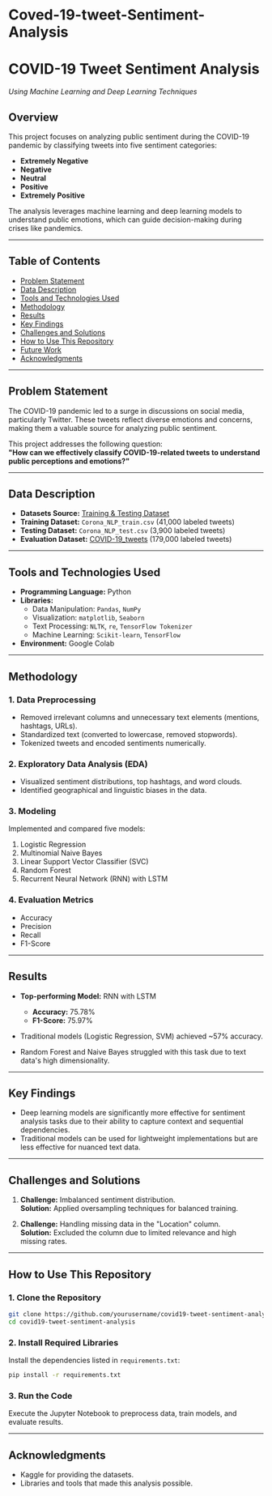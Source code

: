 # Coved-19-tweet-Sentiment-Analysis

# **COVID-19 Tweet Sentiment Analysis**  
_Using Machine Learning and Deep Learning Techniques_  

## **Overview**  
This project focuses on analyzing public sentiment during the COVID-19 pandemic by classifying tweets into five sentiment categories:  
- **Extremely Negative**  
- **Negative**  
- **Neutral**  
- **Positive**  
- **Extremely Positive**  

The analysis leverages machine learning and deep learning models to understand public emotions, which can guide decision-making during crises like pandemics.

---

## **Table of Contents**  
- [Problem Statement](#problem-statement)  
- [Data Description](#data-description)  
- [Tools and Technologies Used](#tools-and-technologies-used)  
- [Methodology](#methodology)  
- [Results](#results)  
- [Key Findings](#key-findings)  
- [Challenges and Solutions](#challenges-and-solutions)  
- [How to Use This Repository](#how-to-use-this-repository)  
- [Future Work](#future-work)  
- [Acknowledgments](#acknowledgments)  

---

## **Problem Statement**  
The COVID-19 pandemic led to a surge in discussions on social media, particularly Twitter. These tweets reflect diverse emotions and concerns, making them a valuable source for analyzing public sentiment.  

This project addresses the following question:  
**"How can we effectively classify COVID-19-related tweets to understand public perceptions and emotions?"**

---

## **Data Description**  
- **Datasets Source:** [Training & Testing Dataset](https://www.kaggle.com/datasets/datatattle/covid-19-nlp-text-classification/data)  
- **Training Dataset:** `Corona_NLP_train.csv` (41,000 labeled tweets)  
- **Testing Dataset:** `Corona_NLP_test.csv` (3,900 labeled tweets)  
- **Evaluation Dataset:** [COVID-19_tweets](https://www.kaggle.com/datasets/gpreda/covid19-tweets) (179,000 labeled tweets)  

---

## **Tools and Technologies Used**  
- **Programming Language:** Python  
- **Libraries:**  
  - Data Manipulation: `Pandas`, `NumPy`  
  - Visualization: `matplotlib`, `Seaborn`  
  - Text Processing: `NLTK`, `re`, `TensorFlow Tokenizer`  
  - Machine Learning: `Scikit-learn`, `TensorFlow`  
- **Environment:** Google Colab  

---

## **Methodology**  

### **1. Data Preprocessing**  
- Removed irrelevant columns and unnecessary text elements (mentions, hashtags, URLs).  
- Standardized text (converted to lowercase, removed stopwords).  
- Tokenized tweets and encoded sentiments numerically.  

### **2. Exploratory Data Analysis (EDA)**  
- Visualized sentiment distributions, top hashtags, and word clouds.  
- Identified geographical and linguistic biases in the data.  

### **3. Modeling**  
Implemented and compared five models:  
1. Logistic Regression  
2. Multinomial Naive Bayes  
3. Linear Support Vector Classifier (SVC)  
4. Random Forest  
5. Recurrent Neural Network (RNN) with LSTM  

### **4. Evaluation Metrics**  
- Accuracy  
- Precision  
- Recall  
- F1-Score  

---

## **Results**  
- **Top-performing Model:** RNN with LSTM  
  - **Accuracy:** 75.78%  
  - **F1-Score:** 75.97%  

- Traditional models (Logistic Regression, SVM) achieved ~57% accuracy.  
- Random Forest and Naive Bayes struggled with this task due to text data's high dimensionality.  

---

## **Key Findings**  
- Deep learning models are significantly more effective for sentiment analysis tasks due to their ability to capture context and sequential dependencies.  
- Traditional models can be used for lightweight implementations but are less effective for nuanced text data.  

---

## **Challenges and Solutions**  
1. **Challenge:** Imbalanced sentiment distribution.  
   **Solution:** Applied oversampling techniques for balanced training.  

2. **Challenge:** Handling missing data in the "Location" column.  
   **Solution:** Excluded the column due to limited relevance and high missing rates.  

---

## **How to Use This Repository**  

### **1. Clone the Repository**  
```bash  
git clone https://github.com/yourusername/covid19-tweet-sentiment-analysis.git  
cd covid19-tweet-sentiment-analysis  
```  

### **2. Install Required Libraries**  
Install the dependencies listed in `requirements.txt`:  
```bash  
pip install -r requirements.txt  
```  

### **3. Run the Code**  
Execute the Jupyter Notebook to preprocess data, train models, and evaluate results.  

---


## **Acknowledgments**  
- Kaggle for providing the datasets.  
- Libraries and tools that made this analysis possible.  
